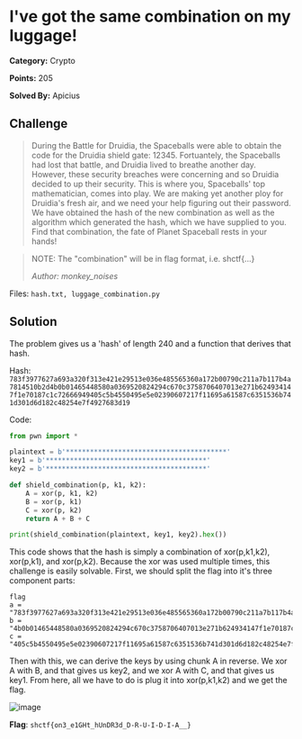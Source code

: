 # I've got the same combination on my luggage!
**Category:** Crypto

**Points:** 205

**Solved By:** Apicius

## Challenge
>During the Battle for Druidia, the Spaceballs were able to obtain the code for the Druidia shield gate: 12345. Fortuantely, the Spaceballs had lost that battle, and Druidia lived to breathe another day. However, these security breaches were concerning and so Druidia decided to up their security. This is where you, Spaceballs' top mathematician, comes into play. We are making yet another ploy for Druidia's fresh air, and we need your help figuring out their password. We have obtained the hash of the new combination as well as the algorithm which generated the hash, which we have supplied to you. Find that combination, the fate of Planet Spaceball rests in your hands!

> NOTE: The "combination" will be in flag format, i.e. shctf{...}
>
>*Author: monkey_noises*

Files: `hash.txt, luggage_combination.py`

## Solution

The problem gives us a 'hash' of length 240 and a function that derives that hash.

Hash: `783f3977627a693a320f313e421e29513e036e485565360a172b00790c211a7b117b4a7814510b2d4b0b01465448580a0369520824294c670c3758706407013e271b624934147f1e70187c1c72666949405c5b4550495e5e02390607217f11695a61587c6351536b741d301d6d182c48254e7f4927683d19`

Code:
```python
from pwn import *

plaintext = b'****************************************'
key1 = b'****************************************'
key2 = b'****************************************'

def shield_combination(p, k1, k2):
	A = xor(p, k1, k2)
	B = xor(p, k1)
	C = xor(p, k2)
	return A + B + C

print(shield_combination(plaintext, key1, key2).hex())
```

This code shows that the hash is simply a combination of xor(p,k1,k2), xor(p,k1), and xor(p,k2). Because the xor was used multiple times, this challenge is easily solvable. First, we should split the flag into it's three component parts:

```
flag
a = "783f3977627a693a320f313e421e29513e036e485565360a172b00790c211a7b117b4a7814510b2d" 
b = "4b0b01465448580a0369520824294c670c3758706407013e271b624934147f1e70187c1c72666949" 
c = "405c5b4550495e5e02390607217f11695a61587c6351536b741d301d6d182c48254e7f4927683d19"
```

Then with this, we can derive the keys by using chunk A in reverse. We xor A with B, and that gives us key2, and we xor A with C, and that gives us key1. From here, all we have to do is plug it into xor(p,k1,k2) and we get the flag.

![image](https://user-images.githubusercontent.com/17153535/233865036-b07772ce-bbfc-44a3-9411-9c7a2a1b42a1.png)

**Flag**: `shctf{on3_e1GHt_hUnDR3d_D-R-U-I-D-I-A__}`